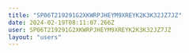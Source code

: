```yaml
---
title: "SP06T219291G2XKWRPJHEYM9XREYK2K3K32JZ7JZ"
date: 2024-02-19T08:11:07.266Z
user: SP06T219291G2XKWRPJHEYM9XREYK2K3K32JZ7JZ
layout: "users"
---
```

    